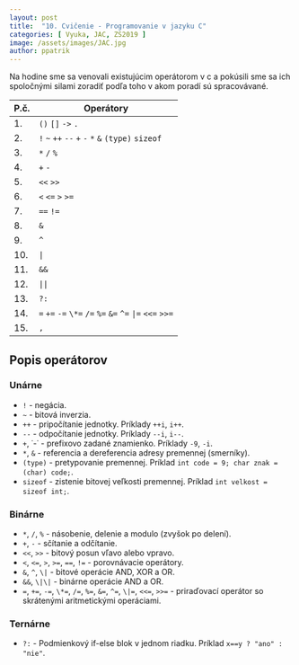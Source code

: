 ```yaml
---
layout: post
title:  "10. Cvičenie - Programovanie v jazyku C"
categories: [ Vyuka, JAC, ZS2019 ]
image: /assets/images/JAC.jpg
author: ppatrik
---
```


Na hodine sme sa venovali existujúcim operátorom v c a pokúsili sme sa ich spoločnými silami zoradiť podľa toho v akom poradí sú spracovávané.

| P.č. | Operátory       |
|------|-----------------|
|   1. | `()` `[]` `->` `.`      |
|   2. | `!` `~` `++` `--` `+` `-` `*` `&` `(type)` `sizeof` |
|   3. | `*` `/` `%` |
|   4. | `+` `-` |
|   5. | `<<` `>>` |
|   6. | `<` `<=` `>` `>=` |
|   7. | `==` `!=` |
|   8. | `&` |
|   9. | `^` |
|  10. | `\|` |
|  11. | `&&` |
|  12. | `\|\|` |
|  13. | `?:` |
|  14. | `=` `+=` `-=` `\*=` `/=` `%=` `&=` `^=` `\|=` `<<=` `>>=` |
|  15. | `,` |

## Popis operátorov

### Unárne

* `!` - negácia.
* `~` - bitová inverzia.
* `++` - pripočítanie jednotky. Príklady `++i`, `i++`.
* `--` - odpočítanie jednotky. Príklady `--i`, `i--`.
* `+`, ˙-˙ - prefixovo zadané znamienko. Príklady `-9`, `-i`.
* `*`, `&` - referencia a dereferencia adresy premennej (smerníky).
* `(type)` - pretypovanie premennej. Príklad `int code = 9; char znak = (char) code;`.
* `sizeof` - zistenie bitovej veľkosti premennej. Príklad `int velkost = sizeof int;`.

### Binárne

* `*`, `/`, `%` - násobenie, delenie a modulo (zvyšok po delení).
* `+`, `-` - sčítanie a odčítanie.
* `<<`, `>>` - bitový posun vľavo alebo vpravo.
* `<`, `<=`, `>`, `>=`, `==`, `!=` - porovnávacie operátory.
* `&`, `^`, `\|` - bitové operácie AND, XOR a OR.
* `&&`, `\|\|` - binárne operácie AND a OR.
* `=`, `+=`, `-=`, `\*=`, `/=`, `%=`, `&=`, `^=`, `\|=`, `<<=`, `>>=` - priraďovací operátor so skrátenými aritmetickými operáciami.


### Ternárne

* `?:` - Podmienkový if-else blok v jednom riadku. Príklad `x==y ? "ano" : "nie"`.
